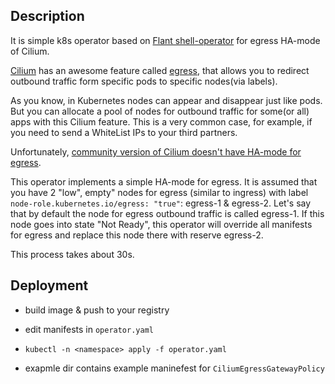## Description

It is simple k8s operator based on [Flant shell-operator](https://github.com/flant/shell-operator) for egress HA-mode of Cilium.

[Cilium](https://cilium.io/) has an awesome feature called [egress](https://docs.cilium.io/en/stable/network/egress-gateway/), that allows you to redirect outbound traffic form specific pods to specific nodes(via labels). 

As you know, in Kubernetes nodes can appear and disappear just like pods. But you can allocate a pool of nodes for outbound traffic for some(or all) apps with this Cilium feature. This is a very common case, for example, if you need to send a WhiteList IPs to your third partners. 

Unfortunately, [community version of Cilium doesn't have HA-mode for egress](https://github.com/cilium/cilium/issues/18230).

This operator implements a simple HA-mode for egress. It is assumed that you have 2 "low", empty" nodes for egress (similar to ingress) with label `node-role.kubernetes.io/egress: "true"`: egress-1 & egress-2. Let's say that by default the node for egress outbound traffic is called egress-1. If this node goes into state "Not Ready", this operator will override all manifests for egress and replace this node there with reserve egress-2. 

This process takes about 30s.

## Deployment

- build image & push to your registry

- edit manifests in `operator.yaml`

- `kubectl -n <namespace> apply -f operator.yaml`

- exapmle dir contains example maninefest for `CiliumEgressGatewayPolicy`
